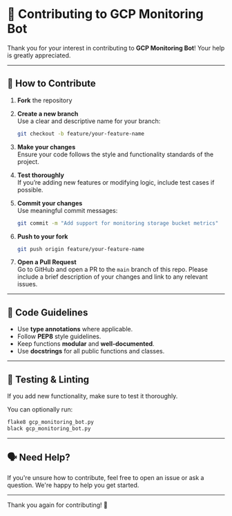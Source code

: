 # 🤝 Contributing to GCP Monitoring Bot

Thank you for your interest in contributing to **GCP Monitoring Bot**! Your help is greatly appreciated.

---

## 🧭 How to Contribute

1. **Fork** the repository
2. **Create a new branch**  
   Use a clear and descriptive name for your branch:
   ```bash
   git checkout -b feature/your-feature-name
   ```

3. **Make your changes**  
   Ensure your code follows the style and functionality standards of the project.

4. **Test thoroughly**  
   If you’re adding new features or modifying logic, include test cases if possible.

5. **Commit your changes**  
   Use meaningful commit messages:
   ```bash
   git commit -m "Add support for monitoring storage bucket metrics"
   ```

6. **Push to your fork**  
   ```bash
   git push origin feature/your-feature-name
   ```

7. **Open a Pull Request**  
   Go to GitHub and open a PR to the `main` branch of this repo.
   Please include a brief description of your changes and link to any relevant issues.

---

## 🧼 Code Guidelines

- Use **type annotations** where applicable.
- Follow **PEP8** style guidelines.
- Keep functions **modular** and **well-documented**.
- Use **docstrings** for all public functions and classes.

---

## 🧪 Testing & Linting

If you add new functionality, make sure to test it thoroughly.

You can optionally run:
```bash
flake8 gcp_monitoring_bot.py
black gcp_monitoring_bot.py
```

---

## 🗣️ Need Help?

If you're unsure how to contribute, feel free to open an issue or ask a question. We're happy to help you get started.

---

Thank you again for contributing! 🌟
